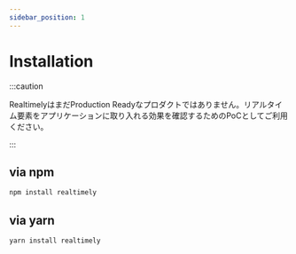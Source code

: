 ```yaml
---
sidebar_position: 1
---
```


# Installation
:::caution

RealtimelyはまだProduction Readyなプロダクトではありません。リアルタイム要素をアプリケーションに取り入れる効果を確認するためのPoCとしてご利用ください。

:::


## via npm
```sh
npm install realtimely
```

## via yarn
```sh
yarn install realtimely
```